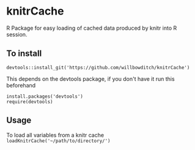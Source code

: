 # knitrCache
R Package for easy loading of cached data produced by knitr into R session.

## To install
`devtools::install_git('https://github.com/willbowditch/knitrCache')`

This depends on the devtools package, if you don't have it run this beforehand
```
install.packages('devtools')
require(devtools)
```
## Usage
To load all variables from a knitr cache `loadKnitrCache('~/path/to/directory/')`

